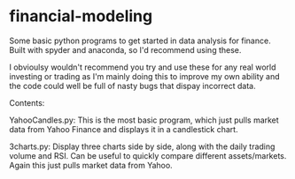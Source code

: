 # financial-modeling

Some basic python programs to get started in data analysis for finance. Built with spyder and anaconda,
so I'd recommend using these.

I obvioulsy wouldn't recommend you try and use these for any real world investing or trading as I'm 
mainly doing this to improve my own ability and the code could well be full of nasty bugs that dispay 
incorrect data. 

Contents:


YahooCandles.py: This is the most basic program, which just pulls market data from Yahoo Finance and displays it 
in a candlestick chart. 


3charts.py: Display three charts side by side, along with the daily trading volume and RSI. Can be useful to quickly compare
different assets/markets. Again this just pulls market data from Yahoo. 
